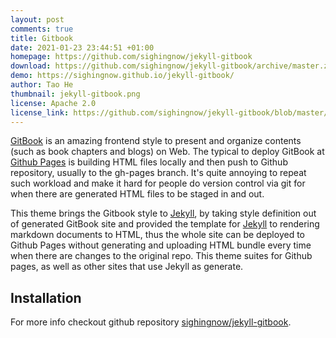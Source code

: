 ```yaml
---
layout: post
comments: true
title: Gitbook
date: 2021-01-23 23:44:51 +01:00
homepage: https://github.com/sighingnow/jekyll-gitbook
download: https://github.com/sighingnow/jekyll-gitbook/archive/master.zip
demo: https://sighingnow.github.io/jekyll-gitbook/
author: Tao He
thumbnail: jekyll-gitbook.png
license: Apache 2.0
license_link: https://github.com/sighingnow/jekyll-gitbook/blob/master/LICENSE
---
```


[GitBook][gitbook] is an amazing frontend style to present and organize contents (such as book chapters and blogs) on Web. The typical to deploy GitBook at [Github Pages][github-pages] is building HTML files locally and then push to Github repository, usually to the gh-pages branch. It's quite annoying to repeat such workload and make it hard for people do version control via git for when there are generated HTML files to be staged in and out.

This theme brings the Gitbook style to [Jekyll][jekyll], by taking style definition out of generated GitBook site and provided the template for [Jekyll][jekyll] to rendering markdown documents to HTML, thus the whole site can be deployed to Github Pages without generating and uploading HTML bundle every time when there are changes to the original repo. This theme suites for Github pages, as well as other sites that use Jekyll as generate.

## Installation

For more info checkout github repository [sighingnow/jekyll-gitbook][repo].

<!-- External links -->
[gitbook]: https://github.com/GitbookIO/gitbook
[github-pages]: https://pages.github.com/
[jekyll]: https://jekyllrb.com/
[repo]: https://github.com/sighingnow/jekyll-gitbook
